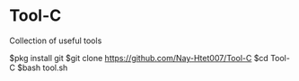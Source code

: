 # Tool-C
Collection of useful tools

$pkg install git
$git clone https://github.com/Nay-Htet007/Tool-C
$cd Tool-C
$bash tool.sh
